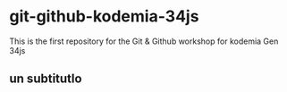 # git-github-kodemia-34js
This is the first repository for the Git &amp; Github workshop for kodemia Gen 34js 

## un subtitutlo 